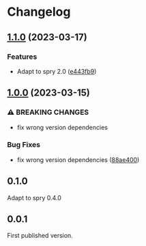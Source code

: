 # Changelog

## [1.1.0](https://github.com/odroe/spry/compare/spry_static-v1.0.0...spry_static-v1.1.0) (2023-03-17)


### Features

* Adapt to spry 2.0 ([e443fb9](https://github.com/odroe/spry/commit/e443fb91870508f2f06291ad2d38bc8d4e9ce15b))

## [1.0.0](https://github.com/odroe/spry/compare/spry_static-v0.1.0...spry_static-v1.0.0) (2023-03-15)


### ⚠ BREAKING CHANGES

* fix wrong version dependencies

### Bug Fixes

* fix wrong version dependencies ([88ae400](https://github.com/odroe/spry/commit/88ae40047602c88de259df2147288cc23e41a8df))

## 0.1.0

Adapt to spry 0.4.0

## 0.0.1

First published version.
